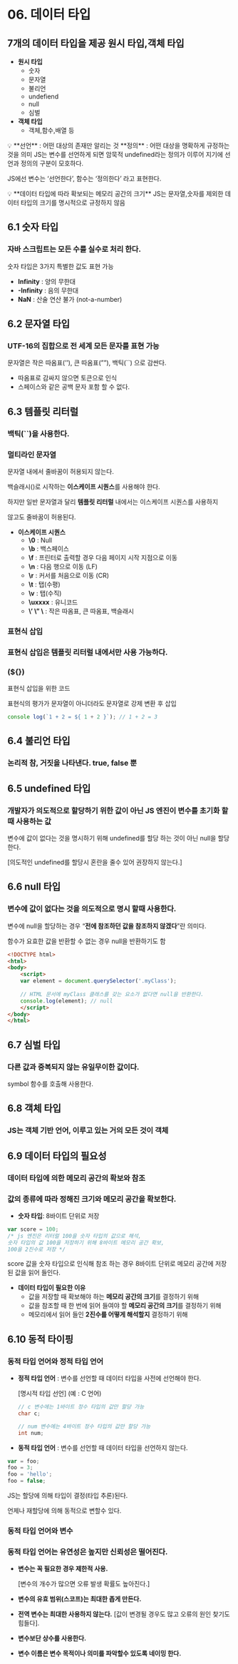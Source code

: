 # 06. 데이터 타입

## 7개의 데이터 타입을 제공 원시 타입,객체 타입

- **원시 타입**
    - 숫자
    - 문자열
    - 불리언
    - undefiend
    - null
    - 심벌
- **객체 타입**
    - 객체,함수,배열 등
    

<aside>
💡 **선언** : 어떤 대상의 존재만 알리는 것
**정의** : 어떤 대상을 명확하게 규정하는 것을 의미
JS는 변수를 선언하게 되면 암묵적 undefined라는 정의가 이루어 지기에 선언과 정의의 구분이 모호하다.

JS에선 변수는 ‘선언한다’, 함수는 ‘정의한다’ 라고 표현한다.

</aside>

<aside>
💡 **데이터 타입에 따라 확보되는 메모리 공간의 크기**
JS는 문자열,숫자를 제외한 데이터 타입의 크기를 명시적으로 규정하지 않음

</aside>

## 6.1 숫자 타입

### 자바 스크립트는 모든 수를 실수로 처리 한다.

숫자 타입은 3가지 특별한 값도 표현 가능

- **Infinity** : 양의 무한대
- **-Infinity** : 음의 무한대
- **NaN** : 산술 연산 불가 (not-a-number)

## 6.2 문자열 타입

### UTF-16의 집합으로 전 세계 모든 문자를 표현 가능

문자열은 작은 따옴표(’’), 큰 따옴표(””), 백틱(``) 으로 감싼다.

- 따옴표로 감싸지 않으면 토큰으로 인식
- 스페이스와 같은 공백 문자 포함 할 수 없다.

## 6.3 템플릿 리터럴

### 백틱(``)을 사용한다.

### 멀티라인 문자열

문자열 내에서 줄바꿈이 허용되지 않는다.

백슬래시(\)로 시작하는 **이스케이프 시퀀스**를 사용해야 한다.

하지만 일반 문자열과 달리 **템플릿 리터럴** 내에서는 이스케이프 시퀀스를 사용하지

않고도 줄바꿈이 허용된다.

- **이스케이프 시퀀스**
    - **\0** : Null
    - **\b** : 백스페이스
    - **\f**  : 프린터로 출력할 경우 다음 페이지 시작 지점으로 이동
    - **\n** : 다음 행으로 이동 (LF)
    - **\r** : 커서를 처음으로 이동 (CR)
    - **\t** : 탭(수평)
    - **\v** : 탭(수직)
    - **\uxxxx** : 유니코드
    - **\’ \” \\** : 작은 따옴표, 큰 따옴표, 백슬래시

### 표현식 삽입

### 표현식 삽입은 템플릿 리터럴 내에서만 사용 가능하다.

### (${})

표현식 삽입을 위한 코드

표현식의 평가가 문자열이 아니더라도 문자열로 강제 변환 후 삽입

```jsx
console log(`1 + 2 = ${ 1 + 2 }`); // 1 + 2 = 3
```

## 6.4 불리언 타입

### 논리적 참, 거짓을 나타낸다. true, false 뿐

## 6.5 undefined 타입

### 개발자가 의도적으로 할당하기 위한 값이 아닌 JS 엔진이 변수를 초기화 할때 사용하는 값

변수에 값이 없다는 것을 명시하기 위해 undefined를 할당 하는 것이 아닌 null을 할당한다.

[의도적인 undefined를 할당시 혼란을 줄수 있어 권장하지 않는다.]

## 6.6 null 타입

### 변수에 값이 없다는 것을 의도적으로 명시 할때 사용한다.

변수에 null을 할당하는 경우 “**전에 참조하던 값을 참조하지 않겠다**”란 의미다.

함수가 요효한 값을 반환할 수 없는 경우 null을 반환하기도 함

```html
<!DOCTYPE html>
<html>
<body>
	<script>
	var element = document.querySelector('.myClass');
	
	// HTML 문서에 myClass 클래스를 갖는 요소가 없다면 null을 반환한다.
	console.log(element); // null
	</script>
</body>
</html>
```

## 6.7 심벌 타입

### 다른 값과 중복되지 않는 유일무이한 값이다.

symbol 함수를 호출해 사용한다.

## 6.8 객체 타입

### JS는 객체 기반 언어, 이루고 있는 거의 모든 것이 객체

## 6.9 데이터 타입의 필요성

### 데이터 타입에 의한 메모리 공간의 확보와 참조

### 값의 종류에 따라 정해진 크기와 메모리 공간을 확보한다.

- **숫자 타입**: 8바이트 단위로 저장

```jsx
var score = 100;
/* js 엔진은 리터럴 100을 숫자 타입의 값으로 해석,
숫자 타입의 값 100을 저장하기 위해 8바이트 메모리 공간 확보,
100을 2진수로 저장 */
```

score 값을 숫자 타입으로 인식해 참조 하는 경우 8바이트 단위로 메모리 공간에 저장된 값을 읽어 들인다.

- **데이터 타입이 필요한 이유**
    - 값을 저장할 때 확보해야 하는 **메모리 공간의 크기**를 결정하기 위해
    - 값을 참조할 때 한 번에 읽어 들여야 할 **메모리 공간의 크기**를 결정하기 위해
    - 메모리에서 읽어 들인 **2진수를 어떻게 해석할지** 결정하기 위해

## 6.10 동적 타이핑

### 동적 타입 언어와 정적 타입 언어

- **정적 타입 언어** : 변수를 선언할 때 데이터 타입을 사전에 선언해야 한다.
    
    [명시적 타입 선언] (예 : C 언어)
    
    ```c
    // c 변수에는 1바이트 정수 타입의 값만 할당 가능
    char c;
    
    // num 변수에는 4바이트 정수 타입의 값만 할당 가능
    int num;
    ```
    
- **동적 타입 언어** : 변수를 선언할 때 데이터 타입을 선언하지 않는다.

```jsx
var = foo;
foo = 3;
foo = 'hello';
foo = false;
```

JS는 할당에 의해 타입이 결정(타입 추론)된다.

언제나 재할당에 의해 동적으로 변할수 있다.

### 동적 타입 언어와 변수

### 동적 타입 언어는 유연성은 높지만 신뢰성은 떨어진다.

- **변수는 꼭 필요한 경우 제한적 사용.**
    
    [변수의 개수가 많으면 오류 발생 확률도 높아진다.]
    
- **변수의 유효 범위(스코프)는 최대한 좁게 만든다.**
- **전역 변수는 최대한 사용하지 않는다.**
[값이 변경될 경우도 많고 오류의 원인 찾기도 힘들다].
- **변수보단 상수를 사용한다.**
- **변수 이름은 변수 목적이나 의미를 파악할수 있도록 네이밍 한다.**
